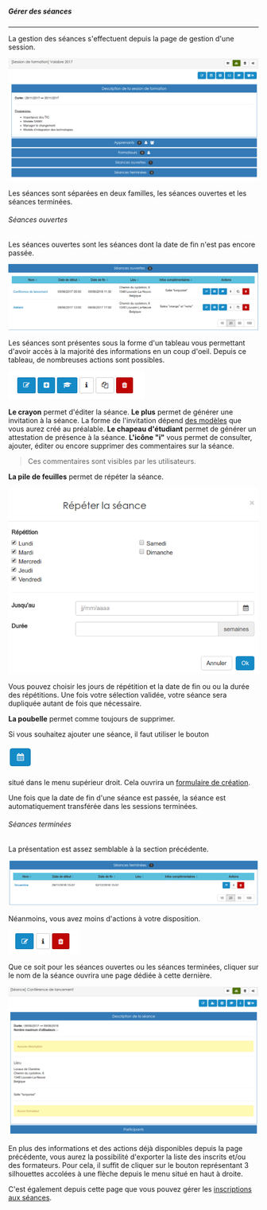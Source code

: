 ##### Gérer des séances
---
La gestion des séances s'effectuent depuis la page de gestion d'une session. 

![](images/cursus-fig107.png)

Les séances sont séparées en deux familles, les séances ouvertes et les séances terminées.

###### Séances ouvertes

Les séances ouvertes sont les séances dont la date de fin n'est pas encore passée.

![](images/cursus-fig118.png)

Les séances sont présentes sous la forme d'un tableau vous permettant d'avoir accès à la majorité des informations en un coup d'oeil. Depuis ce tableau, de nombreuses actions sont possibles.

![](images/cursus-fig119.png)

**Le crayon** permet d'éditer la séance.
**Le plus** permet de générer une invitation à la séance. La forme de l'invitation dépend [des modèles](models-config.md) que vous aurez créé au préalable.
**Le chapeau d'étudiant** permet de générer un attestation de présence à la séance. 
**L'icône "i"** vous permet de consulter, ajouter, éditer ou encore supprimer des commentaires sur la séance.

>Ces commentaires sont visibles par les utilisateurs.

**La pile de feuilles** permet de répéter la séance.

![](images/cursus-fig124.png)

Vous pouvez choisir les jours de répétition et la date de fin ou ou la durée des répétitions. Une fois votre sélection validée, votre séance sera dupliquée autant de fois que nécessaire.

**La poubelle** permet comme toujours de supprimer.

Si vous souhaitez ajouter une séance, il faut utiliser le bouton

![](images/cursus-fig121.png)

situé dans le menu supérieur droit. Cela ouvrira un [formulaire de création](create-sessions-events.md).

Une fois que la date de fin d'une séance est passée, la séance est automatiquement transférée dans les sessions terminées.

###### Séances terminées

La présentation est assez semblable à la section précédente.

![](images/cursus-fig122.png)

Néanmoins, vous avez moins d'actions à votre disposition.

![](images/cursus-fig123.png)

Que ce soit pour les séances ouvertes ou les séances terminées, cliquer sur le nom de la séance ouvrira une page dédiée à cette dernière.

![](images/cursus-fig114.png)

En plus des informations et des actions déjà disponibles depuis la page précédente, vous aurez la possibilité d'exporter la liste des inscrits et/ou des formateurs.
Pour cela, il suffit de cliquer sur le bouton représentant 3 silhouettes accolées à une flèche depuis le menu situé en haut à droite. 

C'est également depuis cette page que vous pouvez gérer les [inscriptions aux séances](inscriptions-sessions-events.md). 

